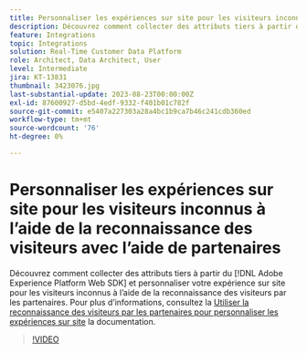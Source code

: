 ```yaml
---
title: Personnaliser les expériences sur site pour les visiteurs inconnus à l’aide de la reconnaissance des visiteurs avec l’aide de partenaires
description: Découvrez comment collecter des attributs tiers à partir du [!DNL Adobe Experience Platform Web SDK] et personnaliser votre expérience sur site pour les visiteurs inconnus à l’aide de la reconnaissance des visiteurs par les partenaires.
feature: Integrations
topic: Integrations
solution: Real-Time Customer Data Platform
role: Architect, Data Architect, User
level: Intermediate
jira: KT-13831
thumbnail: 3423076.jpg
last-substantial-update: 2023-08-23T00:00:00Z
exl-id: 87600927-d5bd-4edf-9332-f401b01c782f
source-git-commit: e5407a227303a28a4bc1b9ca7b46c241cdb360ed
workflow-type: tm+mt
source-wordcount: '76'
ht-degree: 0%

---
```


# Personnaliser les expériences sur site pour les visiteurs inconnus à l’aide de la reconnaissance des visiteurs avec l’aide de partenaires

Découvrez comment collecter des attributs tiers à partir du [!DNL Adobe Experience Platform Web SDK] et personnaliser votre expérience sur site pour les visiteurs inconnus à l’aide de la reconnaissance des visiteurs par les partenaires. Pour plus d’informations, consultez la [Utiliser la reconnaissance des visiteurs par les partenaires pour personnaliser les expériences sur site](https://experienceleague.adobe.com/docs/experience-platform/rtcdp/use-cases/partner-data/onsite-personalization.html) la documentation.

>[!VIDEO](https://video.tv.adobe.com/v/3423076/?learn=on)
